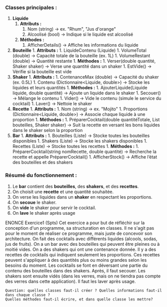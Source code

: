 ### **Classes principales :**
1. **Liquide**
	1. **Attributs :**
		1. Nom (string) → ex. "Rhum", "Jus d'orange"
		1. Alcoolisé (bool) → Indique si le liquide est alcoolisé
	1. **Méthodes :**
		1. AfficherDetails() → Affiche les informations du liquide
1. **Bouteille**
	1. 
		**Attributs :**
		1. LiquideContenu (Liquide)
		1. VolumeTotal (double) → Capacité totale de la bouteille (ex. 1L)
		1. VolumeRestant (double) → Quantité restante
	1. 
		**Méthodes :**
		1. Verser(double quantité, Shaker shaker) → Verse une quantité dans un shaker
		1. EstVide() → Vérifie si la bouteille est vide
1. **Shaker**
	1. 
		**Attributs :**
		1. ContenanceMax (double) → Capacité du shaker (ex. 0.5L)
		1. Contenu (Dictionnaire<Liquide, double>) → Stocke les liquides et leurs quantités
	1. 
		**Méthodes :**
		1. AjouterLiquide(Liquide liquide, double quantité) → Ajoute un liquide dans le shaker
		1. Secouer() → Mélange le contenu
		1. Vider() → Vide le contenu (simule le service du cocktail)
		1. Laver() → Nettoie le shaker
1. **Recette**
	1. 
		**Attributs :**
		1. Nom (string) → ex. "Mojito"
		1. Proportions (Dictionnaire<Liquide, double>) → Associe chaque liquide à une proportion
	1. 
		**Méthodes :**
		1. PréparerCocktail(double quantitéTotale, List<Bouteille> bouteilles, Shaker shaker) → Suit la recette en versant les bons liquides dans le shaker selon la proportion
1. **Bar**
	1. 
		**Attributs :**
		1. Bouteilles (Liste) → Stocke toutes les bouteilles disponibles
		1. Shakers (Liste) → Stocke les shakers disponibles
		1. Recettes (Liste) → Stocke toutes les recettes
	1. 
		**Méthodes :**
		1. PréparerCocktail(string nomRecette, double quantité) → Recherche la recette et appelle PréparerCocktail()
		1. AfficherStock() → Affiche l’état des bouteilles et des shakers
### **Résumé du fonctionnement :**
1. Le **bar** contient des **bouteilles**, des **shakers**, et des **recettes**.
1. On choisit une **recette** et une quantité souhaitée.
1. On verse les liquides dans un **shaker** en respectant les proportions.
1. On **secoue** le shaker.
1. On **vide** le shaker pour servir le cocktail.
1. On **lave** le shaker après usage



ENONCE
	Exercice1 (Spts) 
	Cet exercice a pour but de réfléchir sur la conception d'un programme, sa structuration en classes. Il ne s'agit pas pour le moment de réaliser ce programme, mais juste de concevoir son architecture. 
	On fait des cocktails avec différents liquides (alcools, sodas, jus de fruits). On a un bar avec des bouteilles qui peuvent être pleines ou à moitié vides. On a des shakers qui ont une contenance donnée.
	 Il y a des recettes de cocktails qui indiquent seulement les proportions. Ces recettes peuvent s'appliquer à des quantités plus ou moins grandes selon les besoins du moment. 
	Les cocktails se font en déversant une partie du contenu des bouteilles dans des shakers. 
	Après, il faut secouer. Les shakers sont ensuite vidés (dans les verres, mais on ne tiendra pas compte des verres dans cette application). Il faut les laver après usage. 

	Question: quelles classes faut-il créer ? Quelles informations faut-il dans chaque classe ? 
	Quelles méthodes faut-il écrire, et dans quelle classe les mettre?

